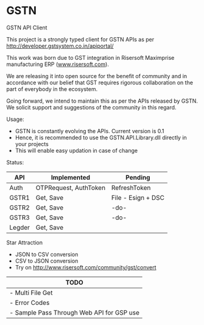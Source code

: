 # GSTN 
GSTN API Client

This project is a strongly typed client for GSTN APIs as per http://developer.gstsystem.co.in/apiportal/

This work was born due to GST integration in Risersoft Maximprise manufacturing ERP (www.risersoft.com).

We are releasing it into open source for the benefit of community and in accordance with our belief that GST requires rigorous collaboration on the part of everybody in the ecosystem.

Going forward, we intend to maintain this as per the APIs released by GSTN. We solicit support and suggestions of the community in this regard.

Usage:
- GSTN is constantly evolving the APIs. Current version is 0.1
- Hence, it is recommended to use the GSTN.API.Library.dll directly in your projects
- This will enable easy updation in case of change

Status:

| API    | Implemented           | Pending               | 
|--------|-----------------------|-----------------------|
| Auth   | OTPRequest, AuthToken | RefreshToken          |
| GSTR1  | Get, Save             | File - Esign + DSC    |
| GSTR2  | Get, Save             |     -do-              |
| GSTR3  | Get, Save             |     -do-              |
| Legder | Get, Save             |                       |

Star Attraction
- JSON to CSV conversion
- CSV to JSON conversion
- Try on http://www.risersoft.com/community/gst/convert

| TODO                                                     |
|----------------------------------------------------------|
|  - Multi File Get                                        | 
|  - Error Codes                                           | 
|  - Sample Pass Through Web API for GSP use               |



